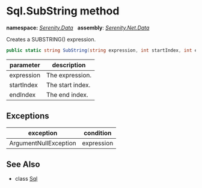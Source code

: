 # Sql.SubString method
**namespace:** *[Serenity.Data](../../README.md#serenity.data-namespace)*   **assembly**: *[Serenity.Net.Data](../../README.md)*

Creates a SUBSTRING() expression.

```csharp
public static string SubString(string expression, int startIndex, int endIndex)
```

| parameter | description |
| --- | --- |
| expression | The expression. |
| startIndex | The start index. |
| endIndex | The end index. |

## Exceptions

| exception | condition |
| --- | --- |
| ArgumentNullException | expression |

## See Also

* class [Sql](../Sql.md)